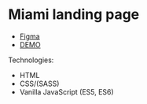 # Miami landing page
- [Figma](https://www.figma.com/file/nHz8bflIwJaWP3P99vKTH5/miami_home_new?node-id=0%3A2)
- [DEMO](https://nazmeln.github.io/layout_miami/)

Technologies:
- HTML
- CSS/(SASS)
- Vanilla JavaScript (ES5, ES6)
